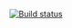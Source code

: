 [![Build status](https://ci.appveyor.com/api/projects/status/mdsor3895jten8ex?svg=true)](https://ci.appveyor.com/project/Uwenta/javagradlepageobject)
